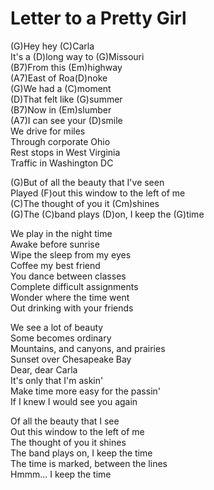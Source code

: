 # Letter to a Pretty Girl

(G)Hey hey (C)Carla  
It's a (D)long way to (G)Missouri  
(B7)From this (Em)highway  
(A7)East of Roa(D)noke  
(G)We had a (C)moment  
(D)That felt like (G)summer  
(B7)Now in (Em)slumber  
(A7)I can see your (D)smile  
We drive for miles  
Through corporate Ohio  
Rest stops in West Virginia  
Traffic in Washington DC  
  
(G)But of all the beauty that I've seen  
Played (F)out this window to the left of me  
(C)The thought of you it (Cm)shines  
(G)The (C)band plays (D)on, I keep the (G)time  
  
We play in the night time  
Awake before sunrise  
Wipe the sleep from my eyes  
Coffee my best friend  
You dance between classes  
Complete difficult assignments  
Wonder where the time went  
Out drinking with your friends  
  
We see a lot of beauty  
Some becomes ordinary  
Mountains, and canyons, and prairies  
Sunset over Chesapeake Bay  
Dear, dear Carla  
It's only that I'm askin'  
Make time more easy for the passin'  
If I knew I would see you again  
  
Of all the beauty that I see  
Out this window to the left of me  
The thought of you it shines  
The band plays on, I keep the time  
The time is marked, between the lines  
Hmmm... I keep the time
